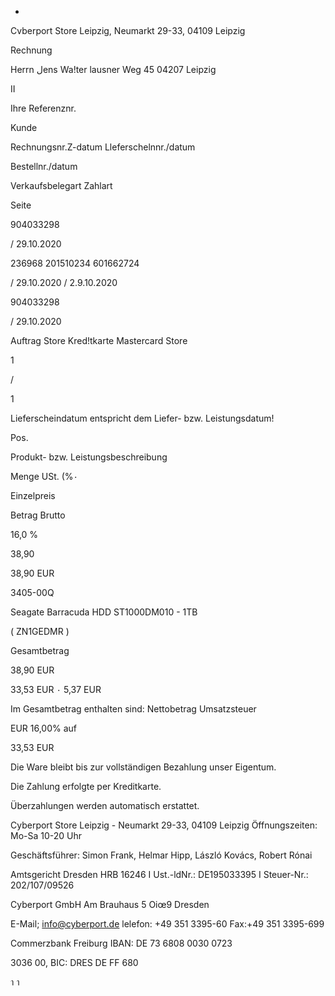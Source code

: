 -

Cvberport Store Leipzig, Neumarkt 29-33, 04109 Leipzig

Rechnung

Herrn
لens  Wa!ter
lausner  Weg  45
04207  Leipzig

II

Ihre  Referenznr.

Kunde

Rechnungsnr.Z-datum
Lleferschelnnr./datum

Bestellnr./datum

Verkaufsbelegart
Zahlart

Seite

904033298

/  29.10.2020

236968
201510234
601662724

/  29.10.2020
/  2.9.10.2020

904033298

/  29.10.2020

Auftrag  Store
Kred!tkarte  Mastercard  Store

1

/

1

Lieferscheindatum  entspricht  dem  Liefer-  bzw.  Leistungsdatum!

Pos.

Produkt-  bzw.  Leistungsbeschreibung

Menge  USt.  (%٠

Einzelpreis

Betrag  Brutto

16,0 %

38,90

38,90  EUR

3405-00Q

Seagate  Barracuda  HDD  ST1000DM010  -
1TB

( ZN1GEDMR )

Gesamtbetrag

38,90  EUR

33,53  EUR
٠  5,37  EUR

Im Gesamtbetrag enthalten sind:
Nettobetrag
Umsatzsteuer

EUR
16,00%  auf

33,53  EUR

Die  Ware  bleibt  bis  zur  vollständigen  Bezahlung  unser  Eigentum.

Die  Zahlung  erfolgte  per  Kreditkarte.

Überzahlungen  werden  automatisch  erstattet.

Cyberport  Store  Leipzig  -  Neumarkt  29-33,  04109  Leipzig
Öffnungszeiten:  Mo-Sa  10-20  Uhr

Geschäftsführer:  Simon  Frank,  Helmar  Hipp,  László  Kovács,  Robert Rónai

Amtsgericht Dresden  HRB  16246 I  Ust.-ldNr.:  DE195033395 I  Steuer-Nr.:  202/107/09526

Cyberport GmbH
Am  Brauhaus  5
Oiœ9 Dresden

E-Mail;  info@cyberport.de
lelefon: +49 351  3395-60
Fax:+49 351  3395-699

Commerzbank  Freiburg
IBAN:  DE 73 6808 0030 0723

 3036 00,  BIC:  DRES  DE  FF 680

า
า
